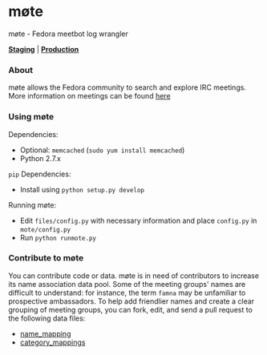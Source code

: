 # møte
møte - Fedora meetbot log wrangler

[__Staging__](https://meetbot.stg.fedoraproject.org) | [__Production__](https://meetbot.fedoraproject.org)

### About

møte allows the Fedora community to search and explore IRC meetings.
More information on meetings can be found [here](https://fedoraproject.org/wiki/Meeting_channel)

### Using møte

Dependencies:
 - Optional: `memcached` (`sudo yum install memcached`)
 - Python 2.7.x

`pip` Dependencies:
 - Install using `python setup.py develop`

Running møte:
 - Edit `files/config.py` with necessary information and place `config.py` in `mote/config.py`
 - Run `python runmote.py`

### Contribute to møte

You can contribute code or data. møte is in need of contributors to increase its name association data pool.
Some of the meeting groups' names are difficult to understand: for instance, the term `famna` may be unfamiliar to prospective ambassadors. To help add friendlier names and create a clear grouping of meeting groups, you can fork, edit, and send a pull request to the following data files:

 - [name_mapping](https://github.com/fedora-infra/mote/blob/master/name_mappings.json)
 - [category_mappings](https://github.com/fedora-infra/mote/blob/master/category_mappings.json)
